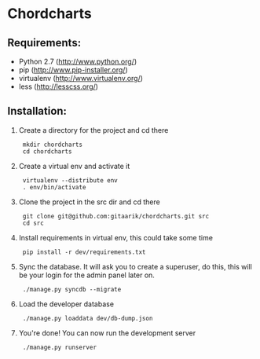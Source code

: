 Chordcharts
===========

Requirements:
-------------
- Python 2.7 (http://www.python.org/)
- pip (http://www.pip-installer.org/)
- virtualenv (http://www.virtualenv.org/)
- less (http://lesscss.org/)

Installation:
-------------

1. Create a directory for the project and cd there

        mkdir chordcharts
        cd chordcharts

2. Create a virtual env and activate it

        virtualenv --distribute env
        . env/bin/activate

3. Clone the project in the src dir and cd there

        git clone git@github.com:gitaarik/chordcharts.git src
        cd src

4. Install requirements in virtual env, this could take some time

        pip install -r dev/requirements.txt

5. Sync the database. It will ask you to create a superuser, do this, this will be your login for the admin panel later on.

        ./manage.py syncdb --migrate

5. Load the developer database

        ./manage.py loaddata dev/db-dump.json

6. You're done! You can now run the development server

        ./manage.py runserver
